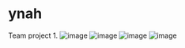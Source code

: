 # ynah
Team project 1.
![image](https://user-images.githubusercontent.com/784788/42129402-89c75818-7c91-11e8-82dc-7b444daeafef.png)
![image](https://user-images.githubusercontent.com/784788/42129403-93115bda-7c91-11e8-863a-98e0686f22a3.png)
![image](https://user-images.githubusercontent.com/784788/42129406-9faa3970-7c91-11e8-8667-af25db61c314.png)
![image](https://user-images.githubusercontent.com/784788/42129407-a40d3954-7c91-11e8-9fcb-85eb79485af6.png)
